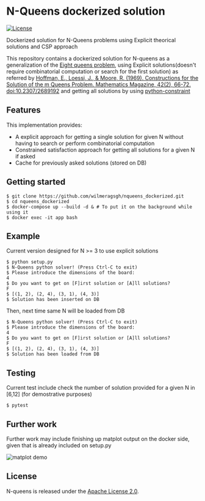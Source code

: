 # N-Queens dockerized solution

[![License](https://img.shields.io/badge/license-Apache%202.0-blue.svg)](https://github.com/wilmeragsgh/adabnn/blob/master/LICENSE)

Dockerized solution for N-Queens problems using Explicit theorical solutions and CSP approach

This repository contains a dockerized solution for N-queens as a generalization of the [Eight queens problem](https://en.wikipedia.org/wiki/Eight_queens_puzzle), using Explicit solutions(doesn't require combinatorial computation or search for the first solution) as referred by [Hoffman, E., Loessi, J., & Moore, R. (1969). Constructions for the Solution of the m Queens Problem. Mathematics Magazine, 42(2), 66-72. doi:10.2307/2689192](https://www.jstor.org/stable/2689192) and getting all solutions by using [python-constraint](https://labix.org/python-constraint) 

## Features

This implementation provides:

* A explicit approach for getting a single solution for given N without having to search or perform combinatorial computation
* Constrained satisfaction approach for getting all solutions for a given N if asked
* Cache for previously asked solutions (stored on DB)


## Getting started

```shell
$ git clone https://github.com/wilmeragsgh/nqueens_dockerized.git
$ cd nqueens_dockerized
$ docker-compose up --build -d & # To put it on the background while using it
$ docker exec -it app bash
```

## Example
Current version designed for  N >= 3 to use explicit solutions

```shell
$ python setup.py
$ N-Queens python solver! (Press Ctrl-C to exit)
$ Please introduce the dimensions of the board: 
4   
$ Do you want to get on [F]irst solution or [A]ll solutions?
F
$ [(1, 2), (2, 4), (3, 1), (4, 3)]
$ Solution has been inserted on DB
```

Then, next time same N will be loaded from DB

```shell
$ N-Queens python solver! (Press Ctrl-C to exit)
$ Please introduce the dimensions of the board: 
4   
$ Do you want to get on [F]irst solution or [A]ll solutions?
F
$ [(1, 2), (2, 4), (3, 1), (4, 3)]
$ Solution has been loaded from DB
```


## Testing
Current test include check the number of solution provided for a given N in [6,12] (for demostrative purposes)

```shell
$ pytest
```


## Further work
Further work may include finishing up matplot output on the docker side, given that is already included on setup.py

![matplot demo](https://raw.githubusercontent.com/wilmeragsgh/nqueens_dockerized/master/images/matplot_output_demo.png)


## License

N-queens is released under the [Apache License 2.0](LICENSE).
